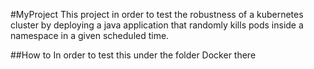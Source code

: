 #MyProject
This project in order to test the robustness of a kubernetes cluster by deploying a java application that randomly kills pods inside a namespace in a given scheduled time.

##How to
In order to test this under the folder Docker there

